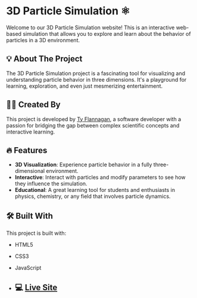 # 3D Particle Simulation :atom_symbol:

Welcome to our 3D Particle Simulation website! This is an interactive web-based simulation that allows you to explore and learn about the behavior of particles in a 3D environment.


## :bulb: About The Project

The 3D Particle Simulation project is a fascinating tool for visualizing and understanding particle behavior in three dimensions. It's a playground for learning, exploration, and even just mesmerizing entertainment. 

## :man_technologist: Created By

This project is developed by [Ty Flannagan](https://www.tyflannagan.tech/), a software developer with a passion for bridging the gap between complex scientific concepts and interactive learning.

## :fire: Features

- **3D Visualization**: Experience particle behavior in a fully three-dimensional environment.
- **Interactive**: Interact with particles and modify parameters to see how they influence the simulation.
- **Educational**: A great learning tool for students and enthusiasts in physics, chemistry, or any field that involves particle dynamics.

## :hammer_and_wrench: Built With

This project is built with:

- HTML5
- CSS3
- JavaScript

- ## :computer: [Live Site](https://tflannagan.github.io/ParticleSim3D)
